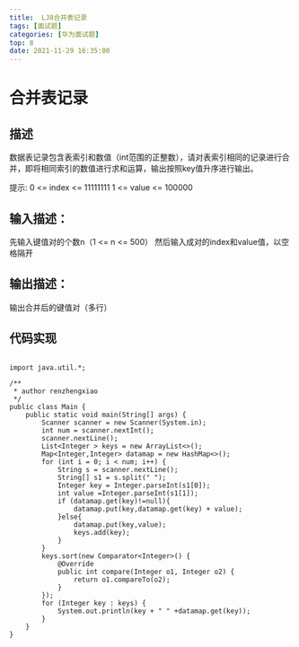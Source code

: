 ```yaml
---
title:  LJ8合并表记录
tags: [面试题]
categories: [华为面试题]
top: 8
date: 2021-11-29 16:35:00
---
```

# 合并表记录
## 描述

数据表记录包含表索引和数值（int范围的正整数），请对表索引相同的记录进行合并，即将相同索引的数值进行求和运算，输出按照key值升序进行输出。


提示:
0 <= index <= 11111111
1 <= value <= 100000

## 输入描述：

先输入键值对的个数n（1 <= n <= 500）
然后输入成对的index和value值，以空格隔开
## 输出描述：

输出合并后的键值对（多行）

## 代码实现
```

import java.util.*;

/**
 * author renzhengxiao
 */
public class Main {
    public static void main(String[] args) {
        Scanner scanner = new Scanner(System.in);
        int num = scanner.nextInt();
        scanner.nextLine();
        List<Integer > keys = new ArrayList<>();
        Map<Integer,Integer> datamap = new HashMap<>();
        for (int i = 0; i < num; i++) {
            String s = scanner.nextLine();
            String[] s1 = s.split(" ");
            Integer key = Integer.parseInt(s1[0]);
            int value =Integer.parseInt(s1[1]);
            if (datamap.get(key)!=null){
                datamap.put(key,datamap.get(key) + value);
            }else{
                datamap.put(key,value);
                keys.add(key);
            }
        }
        keys.sort(new Comparator<Integer>() {
            @Override
            public int compare(Integer o1, Integer o2) {
                return o1.compareTo(o2);
            }
        });
        for (Integer key : keys) {
            System.out.println(key + " " +datamap.get(key));
        }
    }
}

```